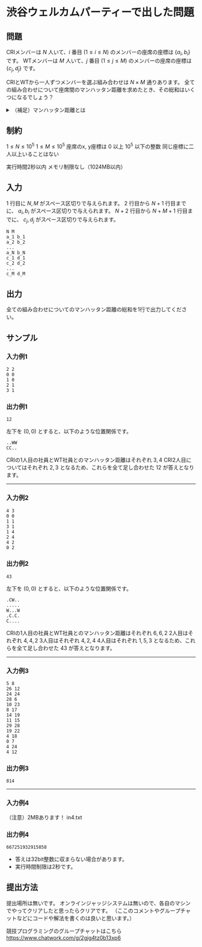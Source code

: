 # 渋谷ウェルカムパーティーで出した問題

## 問題
CRIメンバーは $N$ 人いて、$i$ 番目 $(1 \leq i \leq N)$ のメンバーの座席の座標は $\lbrace a_i, b_i\rbrace$ です。
WTメンバーは $M$ 人いて、$j$ 番目 $(1 \leq j \leq M)$ のメンバーの座席の座標は $\lbrace c_j, d_j\rbrace$ です。

CRIとWTから一人ずつメンバーを選ぶ組み合わせは $N \times M$ 通りあります。
全ての組み合わせについて座席間のマンハッタン距離を求めたとき、その総和はいくつになるでしょう？


<details><summary>（補足）マンハッタン距離とは</summary><div>
直感的には、2Dゲームのように上下左右のジグザグのみで移動するときの道のりです。
数式で示すと、 $(x_1, y_1), (x_2, y_2)$ のマンハッタン距離は $\lvert x_1 - x_2\rvert + \lvert y_1 - y_2\rvert$ です。
より詳細にはWikipediaなどを参照してください。
</div></details>

## 制約
$1 \leq N \leq 10^5$
$1 \leq M \leq 10^5$
座席のx, y座標は $0$ 以上 $10^5$ 以下の整数
同じ座標に二人以上いることはない

実行時間2秒以内
メモリ制限なし（1024MB以内）

## 入力
$1$ 行目に $N, M$ がスペース区切りで与えられます。
$2$ 行目から $N+1$ 行目までに、 $a_i, b_i$ がスペース区切りで与えられます。
$N+2$ 行目から $N+M+1$ 行目までに、 $c_j, d_j$ がスペース区切りで与えられます。

```
N M
a_1 b_1
a_2 b_2
...
a_N b_N
c_1 d_1
c_2 d_2
...
c_M d_M
```

## 出力
全ての組み合わせについてのマンハッタン距離の総和を1行で出力してください。

## サンプル

### 入力例1
```
2 2
0 0
1 0
2 1
3 1
```

### 出力例1
```
12
```
左下を $(0, 0)$ とすると、以下のような位置関係です。
```
..WW
CC..
```
CRIの1人目の社員とWT社員とのマンハッタン距離はそれぞれ $3, 4$
CRI2人目についてはそれぞれ $2, 3$
となるため、これらを全て足し合わせた $12$ が答えとなります。

---

### 入力例2
```
4 3
0 0
1 1
3 1
1 4
2 4
4 2
0 2
```

### 出力例2
```
43
```
左下を $(0, 0)$ とすると、以下のような位置関係です。
```
.CW..
.....
W...W
.C.C.
C....
```
CRIの1人目の社員とWT社員とのマンハッタン距離はそれぞれ $6, 6, 2$
2人目はそれぞれ $4, 4, 2$
3人目はそれぞれ $4, 2, 4$
4人目はそれぞれ $1, 5, 3$
となるため、これらを全て足し合わせた $43$ が答えとなります。

---

### 入力例3
```
5 8
26 12
24 24
28 6
10 23
8 17
14 19
11 15
29 28
19 22
4 18
0 7
4 24
4 12
```


### 出力例3

```
814
```

---

### 入力例4
（注意）2MBあります！
in4.txt

### 出力例4
```
667251932915858
```
- 答えは32bit整数に収まらない場合があります。
- 実行時間制限は2秒です。

## 提出方法
提出場所は無いです。
オンラインジャッジシステムは無いので、各自のマシンでやってクリアしたと思ったらクリアです。
（ここのコメントやグループチャットなどにコードや解法を書くのは良いと思います。）

競技プログラミングのグループチャットはこちら
https://www.chatwork.com/g/2gjg4tz0b13xp6
